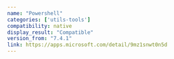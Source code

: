 ```yaml
---
name: "Powershell"
categories: ['utils-tools']
compatibility: native
display_result: "Compatible"
version_from: "7.4.1"
link: https://apps.microsoft.com/detail/9mz1snwt0n5d
---
```


